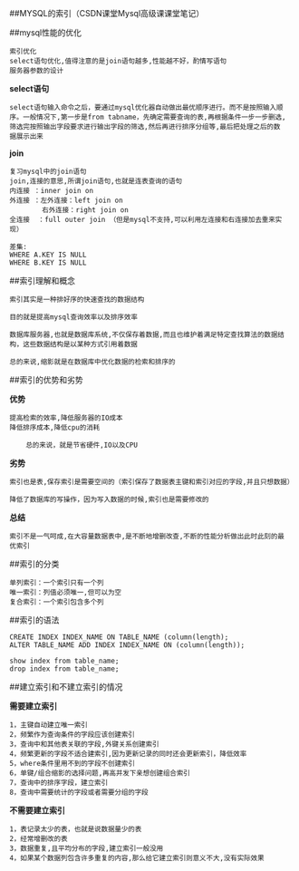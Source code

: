 ##MYSQL的索引（CSDN课堂Mysql高级课课堂笔记）

##mysql性能的优化

	索引优化
	select语句优化,值得注意的是join语句越多,性能越不好，酌情写语句
	服务器参数的设计

**select语句**

	select语句输入命令之后，要通过mysql优化器自动做出最优顺序进行。而不是按照输入顺
	序。一般情况下,第一步是from tabname，先确定需要查询的表,再根据条件一步一步删选,
	筛选完按照输出字段要求进行输出字段的筛选,然后再进行排序分组等,最后把处理之后的数
	据展示出来

**join**

	复习mysql中的join语句
	join,连接的意思,所谓join语句,也就是连表查询的语句
	内连接 ：inner join on
	外连接 ：左外连接：left join on
			右外连接：right join on
	全连接  ：full outer join （但是mysql不支持,可以利用左连接和右连接加去重来实现）

	差集:
	WHERE A.KEY IS NULL
	WHERE B.KEY IS NULL

##索引理解和概念

	索引其实是一种排好序的快速查找的数据结构

	目的就是提高mysql查询效率以及排序效率

	数据库服务器,也就是数据库系统,不仅保存着数据,而且也维护着满足特定查找算法的数据结
	构，这些数据结构是以某种方式引用着数据

	总的来说,缩影就是在数据库中优化数据的检索和排序的

##索引的优势和劣势

**优势**

	提高检索的效率,降低服务器的IO成本
	降低排序成本,降低cpu的消耗
		
		总的来说，就是节省硬件,IO以及CPU
	
**劣势**

	索引也是表,保存索引是需要空间的（索引保存了数据表主键和索引对应的字段,并且只想数据）

	降低了数据库的写操作，因为写入数据的时候,索引也是需要修改的

**总结**

	索引不是一气呵成,在大容量数据表中,是不断地增删改查,不断的性能分析做出此时此刻的最
	优索引

##索引的分类

	单列索引：一个索引只有一个列
	唯一索引：列值必须唯一,但可以为空
	复合索引：一个索引包含多个列

##索引的语法

	CREATE INDEX INDEX_NAME ON TABLE_NAME (column(length);
	ALTER TABLE_NAME ADD INDEX INDEX_NAME ON (column(length));

	show index from table_name;
	drop index from table_name;
##建立索引和不建立索引的情况

**需要建立索引**

	1，主键自动建立唯一索引
	2，频繁作为查询条件的字段应该创建索引
	3，查询中和其他表关联的字段,外键关系创建索引
	4，频繁更新的字段不适合建索引,因为更新记录的同时还会更新索引，降低效率
	5，where条件里用不到的字段不创建索引
	6，单键/组合缩影的选择问题,再高并发下亲想创建组合索引
	7，查询中的排序字段，建立索引
	8，查询中需要统计的字段或者需要分组的字段

**不需要建立索引**

	1，表记录太少的表，也就是说数据量少的表
	2，经常增删改的表
	3，数据重复,且平均分布的字段,建立索引一般没用
	4，如果某个数据列包含许多重复的内容,那么给它建立索引则意义不大,没有实际效果